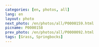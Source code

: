 ```yaml
---
categories: [en, photos, all]
lang: en
layout: photo
next_photo: /en/photos/all/P0000159.html
picname: P0000158
prev_photo: /en/photos/all/P0000092.html
tags: [Grass, Springbocks]
---
```

